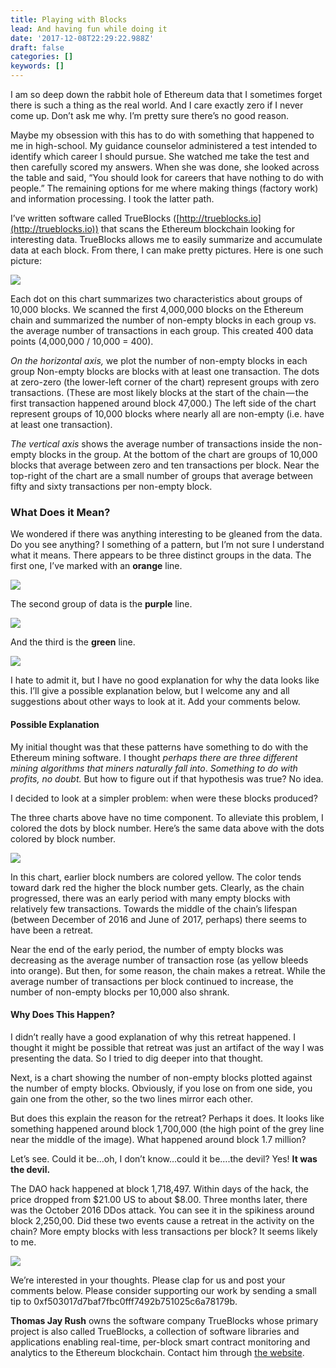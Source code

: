 ```yaml
---
title: Playing with Blocks
lead: And having fun while doing it
date: '2017-12-08T22:29:22.988Z'
draft: false
categories: []
keywords: []
---
```


I am so deep down the rabbit hole of Ethereum data that I sometimes forget there is such a thing as the real world. And I care exactly zero if I never come up. Don’t ask me why. I’m pretty sure there’s no good reason.

Maybe my obsession with this has to do with something that happened to me in high-school. My guidance counselor administered a test intended to identify which career I should pursue. She watched me take the test and then carefully scored my answers. When she was done, she looked across the table and said, “You should look for careers that have nothing to do with people.” The remaining options for me where making things (factory work) and information processing. I took the latter path.

I’ve written software called TrueBlocks ([http://trueblocks.io](http://trueblocks.io)) that scans the Ethereum blockchain looking for interesting data. TrueBlocks allows me to easily summarize and accumulate data at each block. From there, I can make pretty pictures. Here is one such picture:

![](/blog/img/021-Playing-with-Blocks-006.jpg)

Each dot on this chart summarizes two characteristics about groups of 10,000 blocks. We scanned the first 4,000,000 blocks on the Ethereum chain and summarized the number of non-empty blocks in each group vs. the average number of transactions in each group. This created 400 data points (4,000,000 / 10,000 = 400).

_On the horizontal axis,_ we plot the number of non-empty blocks in each group Non-empty blocks are blocks with at least one transaction. The dots at zero-zero (the lower-left corner of the chart) represent groups with zero transactions. (These are most likely blocks at the start of the chain — the first transaction happened around block 47,000.) The left side of the chart represent groups of 10,000 blocks where nearly all are non-empty (i.e. have at least one transaction).

_The vertical axis_ shows the average number of transactions inside the non-empty blocks in the group. At the bottom of the chart are groups of 10,000 blocks that average between zero and ten transactions per block. Near the top-right of the chart are a small number of groups that average between fifty and sixty transactions per non-empty block.

### What Does it Mean?

We wondered if there was anything interesting to be gleaned from the data. Do you see anything? I something of a pattern, but I’m not sure I understand what it means. There appears to be three distinct groups in the data. The first one, I’ve marked with an **orange** line.

![](/blog/img/021-Playing-with-Blocks-001.png)

The second group of data is the **purple** line.

![](/blog/img/021-Playing-with-Blocks-002.png)

And the third is the **green** line.

![](/blog/img/021-Playing-with-Blocks-003.png)

I hate to admit it, but I have no good explanation for why the data looks like this. I’ll give a possible explanation below, but I welcome any and all suggestions about other ways to look at it. Add your comments below.

#### Possible Explanation

My initial thought was that these patterns have something to do with the Ethereum mining software. I thought _perhaps there are three different mining algorithms that miners naturally fall into_. _Something to do with profits, no doubt._ But how to figure out if that hypothesis was true? No idea.

I decided to look at a simpler problem: when were these blocks produced?

The three charts above have no time component. To alleviate this problem, I colored the dots by block number. Here’s the same data above with the dots colored by block number.

![](/blog/img/021-Playing-with-Blocks-004.png)

In this chart, earlier block numbers are colored yellow. The color tends toward dark red the higher the block number gets. Clearly, as the chain progressed, there was an early period with many empty blocks with relatively few transactions. Towards the middle of the chain’s lifespan (between December of 2016 and June of 2017, perhaps) there seems to have been a retreat.

Near the end of the early period, the number of empty blocks was decreasing as the average number of transaction rose (as yellow bleeds into orange). But then, for some reason, the chain makes a retreat. While the average number of transactions per block continued to increase, the number of non-empty blocks per 10,000 also shrank.

#### Why Does This Happen?

I didn’t really have a good explanation of why this retreat happened. I thought it might be possible that retreat was just an artifact of the way I was presenting the data. So I tried to dig deeper into that thought.

Next, is a chart showing the number of non-empty blocks plotted against the number of empty blocks. Obviously, if you lose on from one side, you gain one from the other, so the two lines mirror each other.

But does this explain the reason for the retreat? Perhaps it does. It looks like something happened around block 1,700,000 (the high point of the grey line near the middle of the image). What happened around block 1.7 million?

Let’s see. Could it be…oh, I don’t know…could it be….the devil? Yes! **It was the devil.**

The DAO hack happened at block 1,718,497. Within days of the hack, the price dropped from $21.00 US to about $8.00. Three months later, there was the October 2016 DDos attack. You can see it in the spikiness around block 2,250,00. Did these two events cause a retreat in the activity on the chain? More empty blocks with less transactions per block? It seems likely to me.

![](/blog/img/021-Playing-with-Blocks-005.png)

We’re interested in your thoughts. Please clap for us and post your comments below. Please consider supporting our work by sending a small tip to 0xf503017d7baf7fbc0fff7492b751025c6a78179b.

**Thomas Jay Rush** owns the software company TrueBlocks whose primary project is also called TrueBlocks, a collection of software libraries and applications enabling real-time, per-block smart contract monitoring and analytics to the Ethereum blockchain. Contact him through [the website](http://trueblocks.io).
